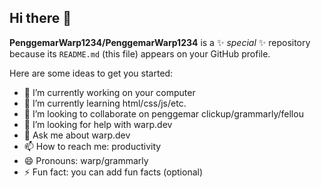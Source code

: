 ## Hi there 👋

<!---->
**PenggemarWarp1234/PenggemarWarp1234** is a ✨ _special_ ✨ repository because its `README.md` (this file) appears on your GitHub profile.

Here are some ideas to get you started:

- 🔭 I’m currently working on your computer
- 🌱 I’m currently learning html/css/js/etc.
- 👯 I’m looking to collaborate on penggemar clickup/grammarly/fellou
- 🤔 I’m looking for help with warp.dev
- 💬 Ask me about warp.dev
- 📫 How to reach me: productivity
- 😄 Pronouns: warp/grammarly
- ⚡ Fun fact: you can add fun facts (optional)

<!---->
